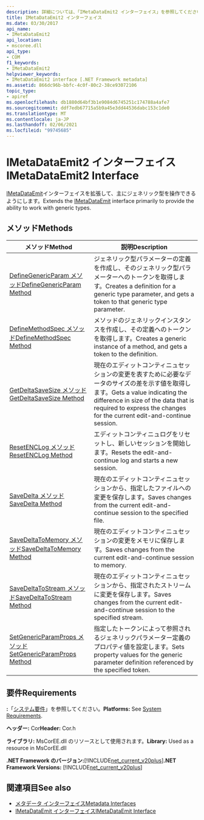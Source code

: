 ```yaml
---
description: 詳細については、「IMetaDataEmit2 インターフェイス」を参照してください。
title: IMetaDataEmit2 インターフェイス
ms.date: 03/30/2017
api_name:
- IMetaDataEmit2
api_location:
- mscoree.dll
api_type:
- COM
f1_keywords:
- IMetaDataEmit2
helpviewer_keywords:
- IMetaDataEmit2 interface [.NET Framework metadata]
ms.assetid: 866dc96b-bbfc-4c0f-80c2-38ce93072106
topic_type:
- apiref
ms.openlocfilehash: db1880d64bf3b1e9084d6745251c174788a4afe7
ms.sourcegitcommit: ddf7edb67715a5b9a45e3dd44536dabc153c1de0
ms.translationtype: MT
ms.contentlocale: ja-JP
ms.lasthandoff: 02/06/2021
ms.locfileid: "99745685"
---
```

# <a name="imetadataemit2-interface"></a><span data-ttu-id="85218-103">IMetaDataEmit2 インターフェイス</span><span class="sxs-lookup"><span data-stu-id="85218-103">IMetaDataEmit2 Interface</span></span>

<span data-ttu-id="85218-104">[IMetaDataEmit](imetadataemit-interface.md)インターフェイスを拡張して、主にジェネリック型を操作できるようにします。</span><span class="sxs-lookup"><span data-stu-id="85218-104">Extends the [IMetaDataEmit](imetadataemit-interface.md) interface primarily to provide the ability to work with generic types.</span></span>  
  
## <a name="methods"></a><span data-ttu-id="85218-105">メソッド</span><span class="sxs-lookup"><span data-stu-id="85218-105">Methods</span></span>  
  
|<span data-ttu-id="85218-106">メソッド</span><span class="sxs-lookup"><span data-stu-id="85218-106">Method</span></span>|<span data-ttu-id="85218-107">説明</span><span class="sxs-lookup"><span data-stu-id="85218-107">Description</span></span>|  
|------------|-----------------|  
|[<span data-ttu-id="85218-108">DefineGenericParam メソッド</span><span class="sxs-lookup"><span data-stu-id="85218-108">DefineGenericParam Method</span></span>](imetadataemit2-definegenericparam-method.md)|<span data-ttu-id="85218-109">ジェネリック型パラメーターの定義を作成し、そのジェネリック型パラメーターへのトークンを取得します。</span><span class="sxs-lookup"><span data-stu-id="85218-109">Creates a definition for a generic type parameter, and gets a token to that generic type parameter.</span></span>|  
|[<span data-ttu-id="85218-110">DefineMethodSpec メソッド</span><span class="sxs-lookup"><span data-stu-id="85218-110">DefineMethodSpec Method</span></span>](imetadataemit2-definemethodspec-method.md)|<span data-ttu-id="85218-111">メソッドのジェネリックインスタンスを作成し、その定義へのトークンを取得します。</span><span class="sxs-lookup"><span data-stu-id="85218-111">Creates a generic instance of a method, and gets a token to the definition.</span></span>|  
|[<span data-ttu-id="85218-112">GetDeltaSaveSize メソッド</span><span class="sxs-lookup"><span data-stu-id="85218-112">GetDeltaSaveSize Method</span></span>](imetadataemit2-getdeltasavesize-method.md)|<span data-ttu-id="85218-113">現在のエディットコンティニュセッションの変更を表すために必要なデータのサイズの差を示す値を取得します。</span><span class="sxs-lookup"><span data-stu-id="85218-113">Gets a value indicating the difference in size of the data that is required to express the changes for the current edit-and-continue session.</span></span>|  
|[<span data-ttu-id="85218-114">ResetENCLog メソッド</span><span class="sxs-lookup"><span data-stu-id="85218-114">ResetENCLog Method</span></span>](imetadataemit2-resetenclog-method.md)|<span data-ttu-id="85218-115">エディットコンティニュログをリセットし、新しいセッションを開始します。</span><span class="sxs-lookup"><span data-stu-id="85218-115">Resets the edit-and-continue log and starts a new session.</span></span>|  
|[<span data-ttu-id="85218-116">SaveDelta メソッド</span><span class="sxs-lookup"><span data-stu-id="85218-116">SaveDelta Method</span></span>](imetadataemit2-savedelta-method.md)|<span data-ttu-id="85218-117">現在のエディットコンティニュセッションから、指定したファイルへの変更を保存します。</span><span class="sxs-lookup"><span data-stu-id="85218-117">Saves changes from the current edit-and-continue session to the specified file.</span></span>|  
|[<span data-ttu-id="85218-118">SaveDeltaToMemory メソッド</span><span class="sxs-lookup"><span data-stu-id="85218-118">SaveDeltaToMemory Method</span></span>](imetadataemit2-savedeltatomemory-method.md)|<span data-ttu-id="85218-119">現在のエディットコンティニュセッションの変更をメモリに保存します。</span><span class="sxs-lookup"><span data-stu-id="85218-119">Saves changes from the current edit-and-continue session to memory.</span></span>|  
|[<span data-ttu-id="85218-120">SaveDeltaToStream メソッド</span><span class="sxs-lookup"><span data-stu-id="85218-120">SaveDeltaToStream Method</span></span>](imetadataemit2-savedeltatostream-method.md)|<span data-ttu-id="85218-121">現在のエディットコンティニュセッションから、指定されたストリームに変更を保存します。</span><span class="sxs-lookup"><span data-stu-id="85218-121">Saves changes from the current edit-and-continue session to the specified stream.</span></span>|  
|[<span data-ttu-id="85218-122">SetGenericParamProps メソッド</span><span class="sxs-lookup"><span data-stu-id="85218-122">SetGenericParamProps Method</span></span>](imetadataemit2-setgenericparamprops-method.md)|<span data-ttu-id="85218-123">指定したトークンによって参照されるジェネリックパラメーター定義のプロパティ値を設定します。</span><span class="sxs-lookup"><span data-stu-id="85218-123">Sets property values for the generic parameter definition referenced by the specified token.</span></span>|  
  
## <a name="requirements"></a><span data-ttu-id="85218-124">要件</span><span class="sxs-lookup"><span data-stu-id="85218-124">Requirements</span></span>  

 <span data-ttu-id="85218-125">**:**「[システム要件](../../get-started/system-requirements.md)」を参照してください。</span><span class="sxs-lookup"><span data-stu-id="85218-125">**Platforms:** See [System Requirements](../../get-started/system-requirements.md).</span></span>  
  
 <span data-ttu-id="85218-126">**ヘッダー:** Cor</span><span class="sxs-lookup"><span data-stu-id="85218-126">**Header:** Cor.h</span></span>  
  
 <span data-ttu-id="85218-127">**ライブラリ:** MsCorEE.dll のリソースとして使用されます。</span><span class="sxs-lookup"><span data-stu-id="85218-127">**Library:** Used as a resource in MsCorEE.dll</span></span>  
  
 <span data-ttu-id="85218-128">**.NET Framework のバージョン:**[!INCLUDE[net_current_v20plus](../../../../includes/net-current-v20plus-md.md)]</span><span class="sxs-lookup"><span data-stu-id="85218-128">**.NET Framework Versions:** [!INCLUDE[net_current_v20plus](../../../../includes/net-current-v20plus-md.md)]</span></span>  
  
## <a name="see-also"></a><span data-ttu-id="85218-129">関連項目</span><span class="sxs-lookup"><span data-stu-id="85218-129">See also</span></span>

- [<span data-ttu-id="85218-130">メタデータ インターフェイス</span><span class="sxs-lookup"><span data-stu-id="85218-130">Metadata Interfaces</span></span>](metadata-interfaces.md)
- [<span data-ttu-id="85218-131">IMetaDataEmit インターフェイス</span><span class="sxs-lookup"><span data-stu-id="85218-131">IMetaDataEmit Interface</span></span>](imetadataemit-interface.md)
